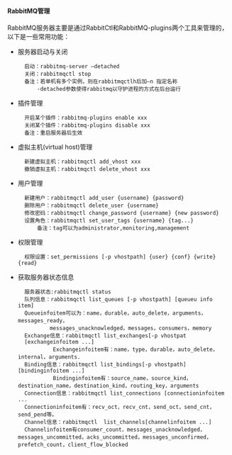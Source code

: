 #### RabbitMQ管理

RabbitMQ服务器主要是通过RabbitCtl和RabbitMQ-plugins两个工具来管理的，以下是一些常用功能：

- 服务器启动与关闭

		启动：rabbitmq-server –detached
		关闭：rabbitmqctl stop
		备注：若单机有多个实例，则在rabbitmqctlh后加–n 指定名称
			-detached参数使得rabbitmq以守护进程的方式在后台运行

- 插件管理

		开启某个插件：rabbitmq-plugins enable xxx
		关闭某个插件：rabbitmq-plugins disable xxx
		备注：重启服务器后生效

- 虚拟主机(virtual host)管理

		新建虚拟主机：rabbitmqctl add_vhost xxx
		撤销虚拟主机：rabbitmqctl delete_vhost xxx

- 用户管理

		新建用户：rabbitmqctl add_user {username} {password}
		删除用户：rabbitmqctl delete_user {username}
		修改密码：rabbitmqctl change_password {username} {new password}
		设置角色：rabbitmqctl set_user_tags {username} {tag...}
			备注：tag可以为administrator,monitoring,management

- 权限管理
	
		权限设置：set_permissions [-p vhostpath] {user} {conf} {write} {read}

- 获取服务器状态信息

		服务器状态:rabbitmqctl status
		队列信息：rabbitmqctl list_queues [-p vhostpath] [queueu info item]
		Queueinfoitem可以为：name，durable，auto_delete，arguments，messages_ready，
                messages_unacknowledged，messages，consumers，memory
		Exchange信息：rabbitmqctl list_exchanges[-p vhostpat
		[exchangeinfoitem ...]
                 Exchangeinfoitem有：name，type，durable，auto_delete，internal，arguments.
		Binding信息：rabbitmqctl list_bindings[-p vhostpath] [bindinginfoitem ...]       
                 Bindinginfoitem有：source_name，source_kind，destination_name，destination_kind，routing_key，arguments
		Connection信息：rabbitmqctl list_connections [connectioninfoitem ...
		Connectioninfoitem有：recv_oct，recv_cnt，send_oct，send_cnt，send_pend等。
		Channel信息：rabbitmqctl  list_channels[channelinfoitem ...]
		Channelinfoitem有consumer_count，messages_unacknowledged，messages_uncommitted，acks_uncommitted，messages_unconfirmed，prefetch_count，client_flow_blocked
